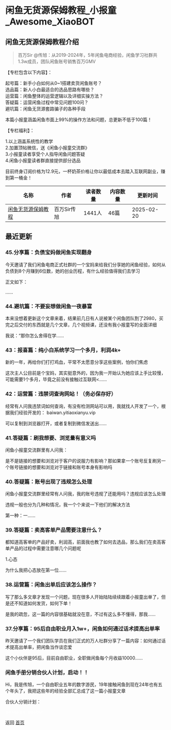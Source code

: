 # 闲鱼无货源保姆教程_小报童_Awesome_XiaoBOT

## 闲鱼无货源保姆教程介绍
> 百万Sir @传旭：从2019-2024年，5年闲鱼电商经验，闲鱼学习社群共1.3w成员，团队闲鱼账号销售百万GMV    
    
【专栏包含以下内容】：    
    
起号篇：新手小白如何从0~1搭建卖货闲鱼账号？    
选品篇：新人小白最适合的选品思路有哪些？    
运营篇：闲鱼整体的运营逻辑以及详细实操方法？    
答疑篇：运营闲鱼过程中常见问题100问？    
避坑篇：闲鱼无货源套路骗子的各种手段    
    
本篇小报童涵盖闲鱼市面上99%的操作方法和问题，总更新不低于100篇！    
    
【专栏福利】：    
    
1.以上涵盖系统性的教学    
2.加置顶帖微信，送《闲鱼小报童交流群》    
3.小报童读者享受个人指导闲鱼问题答疑    
4.闲鱼小报童读者群直接提供部分选品    
    
目前终身订阅价格为12.9元，一杯奶茶价格让你以最低成本去踏入互联网副业，赚到第一桶金！  
  


|名称|作者|读者数量|内容数量|更新时间|
|---|---|---|---|---|
|[闲鱼无货源保姆教程](https://xiaobot.net/p/Wangbaiwan_233?refer=0b133df9-27dc-423b-8101-639049001c13)|百万Sir传旭|1441人|46篇|2025-02-20|

## 最近更新
### 45.分享篇：负债宝妈做闲鱼实现翻身

今天邀请了我们闲鱼电商正式社群的一个宝妈来给我们分享她的闲鱼经验，如何从负债到8个月赚到6位数，她的创业历程，有什么经验值得我们去学习

正文如下：

......

### 44.避坑篇：不要妄想做闲鱼一夜暴富

本来没想着更新这个文章来着，结果前几日有人说被某个闲鱼团队割了2980，买完之后交付的东西就是几个文章，几个视频课，还没有我小报童写的全面详细

我说：“那你怎么舍得在学......

### 43：报喜篇：纯小白系统学习一个多月，利润4k+

新的一年，再给你们打打鸡血，平常不太愿意分享这些案例，怕你们焦虑

这次主人公目前是个宝妈，其实挺意外的，因为我一开始认为她应该上手比较慢，可能需要1个多月，毕竟之前没有接触过互联网<......

### 42：运营篇：违禁词查询网站！（务必保存好）

经常有人问我违禁词如何查询，有没有检测网站可以用，我就找人开发了一个，根据我们经验开发的： baiwan.yitiaoxianyu.vip

可以复制到浏览器打开，或者复制到微信发送出......

### 41.答疑篇：刷我想要、浏览量有意义吗

闲鱼小报童交流群里有人问我：

是不是链接的想要和浏览对于客户的说服力有影响？那如果拿一个账号反复刷另一个账号链接的想要和浏览对于链接和账号本身有影响吗

### 40.答疑篇：账号出现了违规怎么处理

闲鱼小报童交流群里经常有人问我，我的账号违规了还能用吗？违规应该怎么处理

违规一般也分为几种和情况，我一个个来说一下他们的解决方法

第一种：一......

### 39.答疑篇：卖高客单产品需要注意什么？

都知道高客单的产品好卖，利润高，前面我也教了如何去选品，那么我们在卖高客单产品的过程中需要注意哪几个问题呢

1.心态

为什么我把心态放在第一位......

### 38.运营篇：闲鱼出单后应该怎么操作？

写了那么多文章才发现一个问题，现在很多人开始陆陆续续跟着小报童出单了，但是还不知道如何发货，如何下单！

是我的疏忽，这一篇的内容很基础就没在意，不过有这么多不懂得，那我......

### 37.分享篇：95后自由职业月入1w+，闲鱼如何通过话术提高出单率

昨天邀请了一个我们团队学员在我们正式的万人社群分享了一篇内容：如何通过话术提高出单率，把闲鱼当作谈恋爱

这个小伙伴是95后，目前自由职业，全职做闲鱼每个月收益10000......

### 闲鱼手册分销合伙人计划，启动！！

Hi，我是传旭，一个自由职业五年的数字游民，19年接触闲鱼到现在24年也有五个年头了，我把这些年的经验全部汇总成了这一篇小报童文章

合伙人分销计划：


<a href="https://github.com/Reno9527/awesome-xiaobot" style="color: white; text-decoration: none;">awesome-xiaobot</a>

返回 [首页](../README.md)
